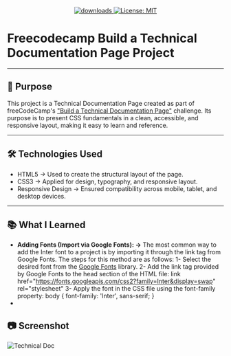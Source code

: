 <p align="center">
  <a href="https://github.com/busrademirell/technical-documentation-page/blob/master/README.md">
    <img alt="downloads" src="https://img.shields.io/badge/English-En-blue" target="_blank" />
  </a>
  <a href="https://github.com/busrademirell/technical-documentation-page/blob/master/doc/tr/Readme_tr.md">
    <img alt="License: MIT" src="https://img.shields.io/badge/Turkish-Tr-red" target="_blank" />
  </a>
</p>

# Freecodecamp Build a Technical Documentation Page Project

---

## 🎯 Purpose

This project is a Technical Documentation Page created as part of freeCodeCamp's ["Build a Technical Documentation Page"](https://technical-documentation-page.freecodecamp.rocks/#Introduction) challenge. Its purpose is to present CSS fundamentals in a clean, accessible, and responsive layout, making it easy to learn and reference.

---

## 🛠 Technologies Used

- HTML5 → Used to create the structural layout of the page.
- CSS3 → Applied for design, typography, and responsive layout.
- Responsive Design → Ensured compatibility across mobile, tablet, and desktop devices.

---

## 📚 What I Learned

- **Adding Fonts (Import via Google Fonts): ->**
  The most common way to add the Inter font to a project is by importing it through the link tag from Google Fonts. The steps for this method are as follows:
  1- Select the desired font from the [Google Fonts](https://fonts.google.com/) library.
  2- Add the link tag provided by Google Fonts to the head section of the HTML file:
  link href="https://fonts.googleapis.com/css2?family=Inter&display=swap" rel="stylesheet"
  3- Apply the font in the CSS file using the font-family property:
  body { font-family: 'Inter', sans-serif; }
-

## 📷 Screenshot

![Technical Doc](.gif)
